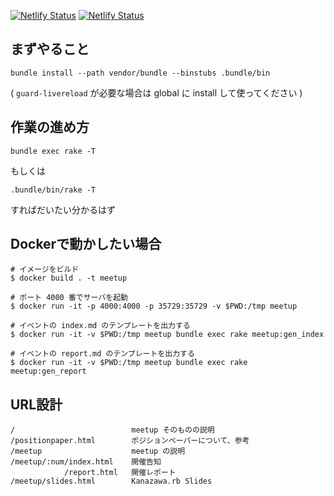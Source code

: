 [![Netlify Status](https://api.netlify.com/api/v1/badges/5369b4f4-7b1f-4bf6-8768-1cfe88b071e7/deploy-status)](https://app.netlify.com/sites/kzrb-org/deploys)
[![Netlify Status](https://api.netlify.com/api/v1/badges/77e1119d-dceb-4a1d-a4d1-cc4a4546385b/deploy-status)](https://app.netlify.com/sites/meetup-kzrb-org/deploys)

まずやること
------------

    bundle install --path vendor/bundle --binstubs .bundle/bin

( `guard-livereload` が必要な場合は global に install して使ってください )

作業の進め方
------------

    bundle exec rake -T

もしくは

    .bundle/bin/rake -T

すればだいたい分かるはず

Dockerで動かしたい場合
---------------------
```
# イメージをビルド
$ docker build . -t meetup

# ポート 4000 番でサーバを起動
$ docker run -it -p 4000:4000 -p 35729:35729 -v $PWD:/tmp meetup

# イベントの index.md のテンプレートを出力する
$ docker run -it -v $PWD:/tmp meetup bundle exec rake meetup:gen_index

# イベントの report.md のテンプレートを出力する
$ docker run -it -v $PWD:/tmp meetup bundle exec rake meetup:gen_report
```

URL設計
------

    /                          meetup そのものの説明
    /positionpaper.html        ポジションペーパーについて、参考
    /meetup                    meetup の説明
    /meetup/:num/index.html    開催告知
                /report.html   開催レポート
    /meetup/slides.html        Kanazawa.rb Slides
